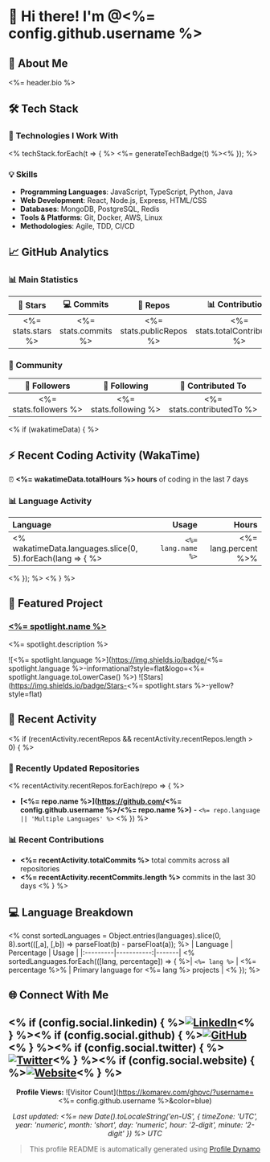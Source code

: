 # 👋 Hi there! I'm @<%= config.github.username %>

## 🚀 About Me

<%= header.bio %>


## 🛠️ Tech Stack

### 🚀 Technologies I Work With
<% techStack.forEach(t => { %>
<%= generateTechBadge(t) %><% }); %>

### 💡 Skills
- **Programming Languages**: JavaScript, TypeScript, Python, Java
- **Web Development**: React, Node.js, Express, HTML/CSS
- **Databases**: MongoDB, PostgreSQL, Redis
- **Tools & Platforms**: Git, Docker, AWS, Linux
- **Methodologies**: Agile, TDD, CI/CD

## 📈 GitHub Analytics

### 📊 Main Statistics

| 🌟 Stars | 💻 Commits | 📁 Repos | 📊 Contributions |
|:--------:|:----------:|:--------:|:----------------:|
| <%= stats.stars %> | <%= stats.commits %> | <%= stats.publicRepos %> | <%= stats.totalContributions %> |

### 👥 Community

| 👥 Followers | 🎯 Following | 🤝 Contributed To |
|:------------:|:------------:|:-----------------:|
| <%= stats.followers %> | <%= stats.following %> | <%= stats.contributedTo %> |

<% if (wakatimeData) { %>
## ⚡ Recent Coding Activity (WakaTime)

⏰ **<%= wakatimeData.totalHours %> hours** of coding in the last 7 days

### 📊 Language Activity
| Language | Usage | Hours |
|:---------|-------:|------:|
<% wakatimeData.languages.slice(0, 5).forEach(lang => { %>| `<%= lang.name %>` | <%= lang.percent %>% | <%= lang.hours %> |
<% }); %>
<% } %>

## 🚀 Featured Project
### **[<%= spotlight.name %>](<%= spotlight.url %>)**
<%= spotlight.description %>

![<%= spotlight.language %>](https://img.shields.io/badge/<%= spotlight.language %>-informational?style=flat&logo=<%= spotlight.language.toLowerCase() %>)
![Stars](https://img.shields.io/badge/Stars-<%= spotlight.stars %>-yellow?style=flat)

## 📝 Recent Activity

<% if (recentActivity.recentRepos && recentActivity.recentRepos.length > 0) { %>
### 🔄 Recently Updated Repositories

<% recentActivity.recentRepos.forEach(repo => { %>
- **[<%= repo.name %>](https://github.com/<%= config.github.username %>/<%= repo.name %>)** - `<%= repo.language || 'Multiple Languages' %>`
<% }) %>

### 📊 Recent Contributions
- **<%= recentActivity.totalCommits %>** total commits across all repositories
- **<%= recentActivity.recentCommits.length %>** commits in the last 30 days
<% } %>

## 💻 Language Breakdown

<% const sortedLanguages = Object.entries(languages).slice(0, 8).sort(([,a], [,b]) => parseFloat(b) - parseFloat(a)); %>
| Language | Percentage | Usage |
|:---------|-----------:|-------|
<% sortedLanguages.forEach(([lang, percentage]) => { %>| `<%= lang %>` | <%= percentage %>% | Primary language for <%= lang %> projects |
<% }); %>

## 🌐 Connect With Me

<% if (config.social.linkedin) { %><a href="<%= config.social.linkedin %>"><img src="https://img.shields.io/badge/LinkedIn-0077B5?style=flat&logo=linkedin&logoColor=white" alt="LinkedIn"></a><% } %><% if (config.social.github) { %><a href="<%= config.social.github %>"><img src="https://img.shields.io/badge/GitHub-100000?style=flat&logo=github&logoColor=white" alt="GitHub"></a><% } %><% if (config.social.twitter) { %><a href="<%= config.social.twitter %>"><img src="https://img.shields.io/badge/Twitter-1DA1F2?style=flat&logo=twitter&logoColor=white" alt="Twitter"></a><% } %><% if (config.social.website) { %><a href="<%= config.social.website %>"><img src="https://img.shields.io/badge/Website-000000?style=flat&logo=globe&logoColor=white" alt="Website"></a><% } %>
---

<div align="center">

**Profile Views:** ![Visitor Count](https://komarev.com/ghpvc/?username=<%= config.github.username %>&color=blue)

*Last updated: <%= new Date().toLocaleString('en-US', { timeZone: 'UTC', year: 'numeric', month: 'short', day: 'numeric', hour: '2-digit', minute: '2-digit' }) %> UTC*

> This profile README is automatically generated using [Profile Dynamo](https://github.com/vishals9711/profile-dynamo)

</div>

<!-- Proudly created with Profile Dynamo -->
